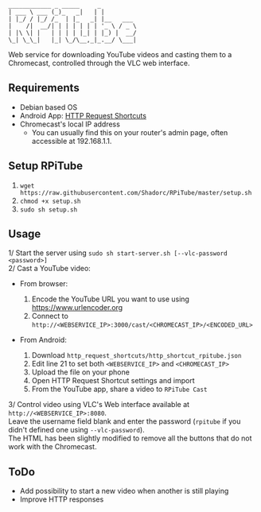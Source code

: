 ```text
____________ _ _____     _          
| ___ \ ___ (_)_   _|   | |         
| |_/ / |_/ /_  | |_   _| |__   ___ 
|    /|  __/| | | | | | | '_ \ / _ \
| |\ \| |   | | | | |_| | |_) |  __/
\_| \_\_|   |_| \_/\__,_|_.__/ \___|  
```
Web service for downloading YouTube videos and casting them to a Chromecast, controlled through the VLC web interface.

## Requirements
- Debian based OS
- Android App: [HTTP Request Shortcuts](https://play.google.com/store/apps/details?id=ch.rmy.android.http_shortcuts)
- Chromecast's local IP address
    - You can usually find this on your router's admin page, often accessible at 192.168.1.1.

## Setup RPiTube
1. `wget https://raw.githubusercontent.com/Shadorc/RPiTube/master/setup.sh`
2. `chmod +x setup.sh`
3. `sudo sh setup.sh`

## Usage
1/ Start the server using `sudo sh start-server.sh [--vlc-password <password>]`  
2/ Cast a YouTube video:
- From browser: 
  1. Encode the YouTube URL you want to use using https://www.urlencoder.org
  2. Connect to `http://<WEBSERVICE_IP>:3000/cast/<CHROMECAST_IP>/<ENCODED_URL>`  
  
- From Android:
  1. Download `http_request_shortcuts/http_shortcut_rpitube.json`
  2. Edit line 21 to set both `<WEBSERVICE_IP>` and `<CHROMECAST_IP>`
  3. Upload the file on your phone
  4. Open HTTP Request Shortcut settings and import 
  5. From the YouTube app, share a video to `RPiTube Cast`

3/ Control video using VLC's Web interface available at `http://<WEBSERVICE_IP>:8080`.  
Leave the username field blank and enter the password (`rpitube` if you didn't defined one using `--vlc-password`).  
The HTML has been slightly modified to remove all the buttons that do not work with the Chromecast.

## ToDo
- Add possibility to start a new video when another is still playing
- Improve HTTP responses